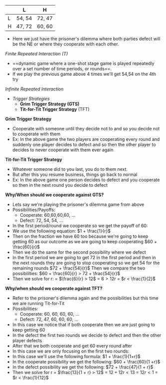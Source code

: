
|     | L      | H      |
| --- | ------ | ------ |
| L   | 54, 54 | 72, 47 |
| H   | 47, 72 | 60, 60 |
- Here we just have the prisoner's dilemma where both parties defect will be the NE or where they cooperate with each other. 

*Finite Repeated Interaction (T)*
- ==dynamic game where a one-shot stage game is played repeatedly over a set number of time periods, or rounds==.
- If we play the previous game above 4 times we'll get 54,54 on the 4th try

*Infinite Repeated Interaction*
- *Trigger Strategies*
	- **Grim Trigger Strategy (GTS)**
	- **Tit-for-Tit Trigger Strategy** (TFT)

**Grim Trigger Strategy**
- Cooperate with someone until they decide not to and so you decide not to cooperate with them
- Ex: In the above game the two players are cooperating every round and suddenly one player decides to defect and so then the other player to decides to never cooperate with them ever again

**Tit-for-Tit Trigger Strategy**
- Whatever someone did to you last, you do to them next.
- But after this you resume business, things go back to normal
- Ex: In the above game one person decides to defect and you cooperate so then in the next round you decide to defect

**Why/When should we cooperate against GTS?**
- Lets say we're playing the prisoner's dilemma game from above
- Possibilities/Payoffs: 
	- Cooperate: 60,60,60,60, $\dots$
	- Defect: 72, 54, 54, $\dots$
- In the first period/round we cooperate so we get the payoff of 60:
- We use the following equation: $1 + \frac{1}{r}$
- Then on the fraction we have 60 too because we're going to keep getting 60 as our outcome as we are going to keep cooperating
$60 + \frac{60}{r}$
- Then we do the same for the second possibility where we defect
- In the first period we are going to get 72 in the first period and then in the next rounds they are going to stop cooperating so we get 54 for the remaining rounds
$72 + \frac{54}{r}$
Then we compare the two possibilities:
$60 + \frac{60}{r} > 72 + \frac{54}{r}$
- Then we solve for r:
= $\frac{6}{r} > 12$
= $6 > 12r$
= $r < \frac{1}{2}$


**Why/when should we cooperate against TFT?**
- Refer to the prisoner's dilemma again and the possibilities but this time we are running Tit-for-Tit
- Possibilities:
	- Cooperate: 60, 60, 60, 60, $\dots$
	- Defect: 72, 47, 60, 60, 60, $\dots$
- In this case we notice that if both cooperate then we are just going to keep getting 60
- In the defect the first two rounds we decide to defect and then the other player defects
- After that we both cooperate and get 60 every round after
- In this case we are only focusing on the first two rounds:
- In this case we'll use the following formula: $1 + \frac{1}{1+r}$
- In the cooperate possibility we get the following:
$60 + \frac{60}{1 +r}$
- In the defect possibility we get the following:
$72 + \frac{47}{1 + r}$
- Then we solve for r
= $\frac{13}{1 + r} > 12$
= $12 + 12r < 13$
= $12r < 1$
= $r < \frac{1}{12}$







